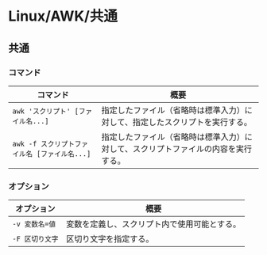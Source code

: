 # Linux/AWK/共通

## 共通

### コマンド

|コマンド|概要|
|---|---|
|`awk 'スクリプト' [ファイル名...]`|指定したファイル（省略時は標準入力）に対して、指定したスクリプトを実行する。|
|`awk -f スクリプトファイル名 [ファイル名...]`|指定したファイル（省略時は標準入力）に対して、スクリプトファイルの内容を実行する。|

### オプション

| オプション      | 概要                                         |
| --------------- | -------------------------------------------- |
| `-v 変数名=値`  | 変数を定義し、スクリプト内で使用可能とする。 |
| `-F 区切り文字` | 区切り文字を指定する。                       |
